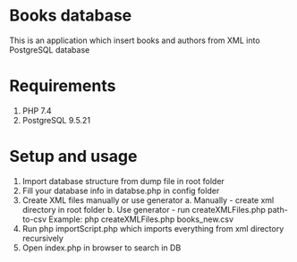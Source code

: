 # Books database

This is an application which insert books and authors from XML into PostgreSQL database

# Requirements

1. PHP 7.4
2. PostgreSQL 9.5.21

# Setup and usage

1. Import database structure from dump file in root folder
2. Fill your database info in databse.php in config folder
3. Create XML files manually or use generator
	a. Manually - create xml directory in root folder 
	b. Use generator - run createXMLFiles.php path-to-csv Example: php createXMLFiles.php books_new.csv
4. Run php importScript.php which imports everything from xml directory recursively 
5. Open index.php in browser to search in DB
